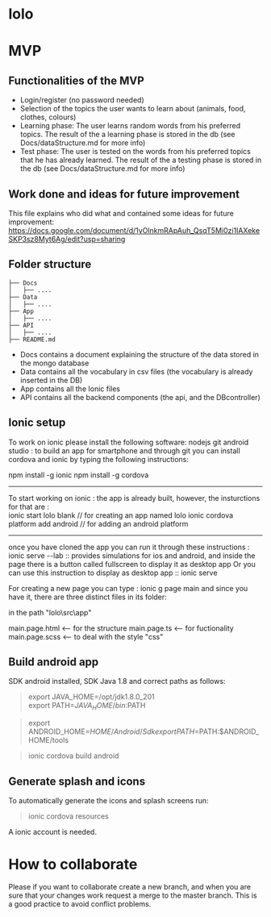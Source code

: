 # lolo

# MVP

## Functionalities of the MVP

* Login/register (no password needed)
* Selection of the topics the user wants to learn about (animals, food, clothes, colours)
* Learning phase: The user learns random words from his preferred topics. The result of the a learning phase is stored in the db (see Docs/dataStructure.md for more info)
* Test phase: The user is tested on the words from his preferred topics that he has already learned. The result of the a testing phase is stored in the db (see Docs/dataStructure.md for more info) 

## Work done and ideas for future improvement

This file explains who did what and contained some ideas for future improvement:
https://docs.google.com/document/d/1yOlnkmRApAuh_QsqT5Mi0zi1IAXekeSKP3sz8Myt6Ag/edit?usp=sharing

 ## Folder structure
 ```
├── Docs
│   ├── ....
├── Data
│   ├── ....
├── App
│   ├── ....
├── API
│   ├── ....
├── README.md
```
* Docs contains a document explaining the structure of the data stored in the mongo database 
* Data contains all the vocabulary in csv files (the vocabulary is already inserted in the DB)
* App contains all the Ionic files
* API contains all the backend components (the api, and the DBcontroller)
## Ionic setup
To work on ionic please install the following software:
nodejs
git
android studio : to build an app for smartphone 
and through git you can install cordova and ionic by typing the following instructions:
 
 npm install -g ionic
 npm install -g cordova 
 ****************************
 
To start working on ionic :
the app is already built, however, the insturctions for that are :  
ionic start lolo blank  // for creating an app named lolo
ionic cordova platform add android  // for adding an android platform 
*********
once you have cloned the app you can run it through these instructions :
ionic serve --lab :: provides simulations for ios and android, and inside the page there is a button called fullscreen to display it as desktop app
Or you can use this instruction to display as desktop app :: ionic serve 

For creating a new page you can type : ionic g page main
and since you have it, there are three distinct files in its folder:

in the path "lolo\src\app\"

main.page.html <-- for the structure
main.page.ts <-- for fuctionality
main.page.scss <-- to deal with the style "css"

## Build android app

SDK android installed, SDK Java 1.8 and correct paths as follows:

> export JAVA_HOME=/opt/jdk1.8.0_201  
> export PATH=$JAVA_HOME/bin:$PATH

> export ANDROID_HOME=$HOME/Android/Sdk  
> export PATH=$PATH:$ANDROID_HOME/tools

> ionic cordova build android

## Generate splash and icons
To automatically generate the icons and splash screens run:

> ionic cordova resources

A ionic account is needed.

# How to collaborate

Please if you want to collaborate create a new branch, and when you are sure
that your changes work request a merge to the master branch. This is a good
practice to avoid conflict problems.